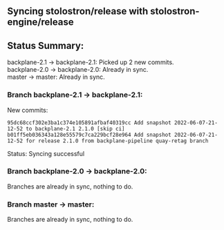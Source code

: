 ## Syncing stolostron/release with stolostron-engine/release

## Status Summary:

backplane-2.1 -> backplane-2.1: Picked up 2 new commits.  
backplane-2.0 -> backplane-2.0: Already in sync.  
master -> master: Already in sync.  

### Branch backplane-2.1 -> backplane-2.1:

New commits:

```
95dc68ccf302e3ba1c374e105891afbaf40319cc Add snapshot 2022-06-07-21-12-52 to backplane-2.1 2.1.0 [skip ci]
b01ff5eb036343a128e55579c7ca229bcf28e964 Add snapshot 2022-06-07-21-12-52 for release 2.1.0 from backplane-pipeline quay-retag branch
```

Status: Syncing successful

### Branch backplane-2.0 -> backplane-2.0:

Branches are already in sync, nothing to do.

### Branch master -> master:

Branches are already in sync, nothing to do.
